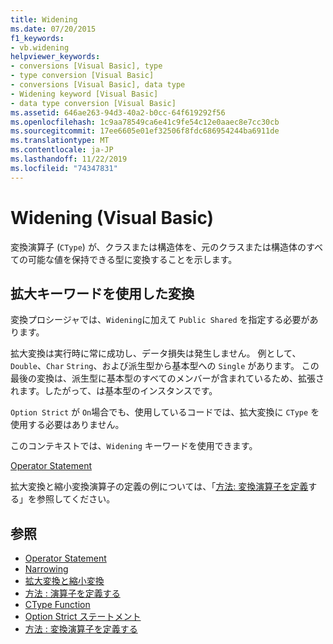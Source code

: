 ```yaml
---
title: Widening
ms.date: 07/20/2015
f1_keywords:
- vb.widening
helpviewer_keywords:
- conversions [Visual Basic], type
- type conversion [Visual Basic]
- conversions [Visual Basic], data type
- Widening keyword [Visual Basic]
- data type conversion [Visual Basic]
ms.assetid: 646ae263-94d3-40a2-b0cc-64f619292f56
ms.openlocfilehash: 1c9aa78549ca6e41c9fe54c12e0aaec8e7cc30cb
ms.sourcegitcommit: 17ee6605e01ef32506f8fdc686954244ba6911de
ms.translationtype: MT
ms.contentlocale: ja-JP
ms.lasthandoff: 11/22/2019
ms.locfileid: "74347831"
---
```

# <a name="widening-visual-basic"></a>Widening (Visual Basic)
変換演算子 (`CType`) が、クラスまたは構造体を、元のクラスまたは構造体のすべての可能な値を保持できる型に変換することを示します。  
  
## <a name="converting-with-the-widening-keyword"></a>拡大キーワードを使用した変換  
 変換プロシージャでは、`Widening`に加えて `Public Shared` を指定する必要があります。  
  
 拡大変換は実行時に常に成功し、データ損失は発生しません。 例として、`Double`、`Char` `String`、および派生型から基本型への `Single` があります。 この最後の変換は、派生型に基本型のすべてのメンバーが含まれているため、拡張されます。したがって、は基本型のインスタンスです。  
  
 `Option Strict` が `On`場合でも、使用しているコードでは、拡大変換に `CType` を使用する必要はありません。  
  
 このコンテキストでは、`Widening` キーワードを使用できます。  
  
 [Operator Statement](../../../visual-basic/language-reference/statements/operator-statement.md)  
  
 拡大変換と縮小変換演算子の定義の例については、「[方法: 変換演算子を定義](../../../visual-basic/programming-guide/language-features/procedures/how-to-define-a-conversion-operator.md)する」を参照してください。  
  
## <a name="see-also"></a>参照

- [Operator Statement](../../../visual-basic/language-reference/statements/operator-statement.md)
- [Narrowing](../../../visual-basic/language-reference/modifiers/narrowing.md)
- [拡大変換と縮小変換](../../../visual-basic/programming-guide/language-features/data-types/widening-and-narrowing-conversions.md)
- [方法 : 演算子を定義する](../../../visual-basic/programming-guide/language-features/procedures/how-to-define-an-operator.md)
- [CType Function](../../../visual-basic/language-reference/functions/ctype-function.md)
- [Option Strict ステートメント](../../../visual-basic/language-reference/statements/option-strict-statement.md)
- [方法 : 変換演算子を定義する](../../../visual-basic/programming-guide/language-features/procedures/how-to-define-a-conversion-operator.md)
